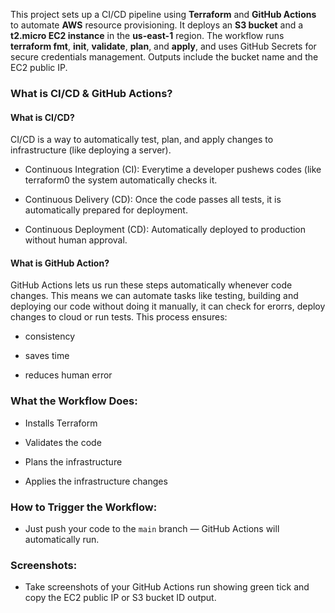 This project sets up a CI/CD pipeline using **Terraform** and **GitHub Actions** to automate **AWS** resource provisioning. It deploys an **S3 bucket** and a **t2.micro EC2 instance** in the **us-east-1** region. The workflow runs **terraform fmt**, **init**, **validate**, **plan**, and **apply**, and uses GitHub Secrets for secure credentials management. Outputs include the bucket name and the EC2 public IP.

### What is CI/CD & GitHub Actions?

#### What is CI/CD?

CI/CD is a way to automatically test, plan, and apply changes to infrastructure (like deploying a server).

- Continuous Integration (CI): Everytime a developer pushews codes (like terraform0 the system automatically checks it.

- Continuous Delivery (CD): Once the code passes all tests, it is automatically prepared for deployment.

- Continuous Deployment (CD): Automatically deployed to production without human approval.

#### What is GitHub Action?

GitHub Actions lets us run these steps automatically whenever code changes. This means we can automate tasks like testing, building and deploying our code without doing it manually, it can check for erorrs, deploy changes to cloud or run tests. This process ensures:

- consistency

- saves time

- reduces human error

### What the Workflow Does:

- Installs Terraform

- Validates the code

- Plans the infrastructure

- Applies the infrastructure changes

### How to Trigger the Workflow:

- Just push your code to the `main` branch — GitHub Actions will automatically run.

### Screenshots:

- Take screenshots of your GitHub Actions run showing green tick and copy the EC2 public IP or S3 bucket ID output.
